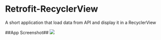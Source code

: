 # Retrofit-RecyclerView
A short application that load data from API and display it in a RecyclerView

##App Screenshot##
![](https://user-images.githubusercontent.com/57729176/137582544-f4c123a0-3896-407f-b1ee-060eed04882e.png)
